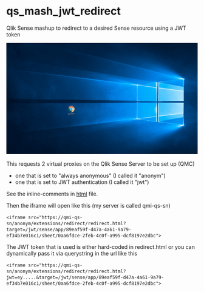 # qs_mash_jwt_redirect
Qlik Sense mashup to redirect to a desired Sense resource using a JWT token 

 ![alttext](https://github.com/ChristofSchwarz/pics/raw/master/jwtiframe2.gif "screenshot")

This requests 2 virtual proxies on the Qlik Sense Server to be set up (QMC)
 * one that is set to "always anonymous" (I called it "anonym")
 * one that is set to JWT authentication (I called it "jwt")

See the inline-comments in <a href="redirect.html">html</a> file.

Then the iframe will open like this (my server is called qmi-qs-sn)
```
<iframe src="https://qmi-qs-sn/anonym/extensions/redirect/redirect.html?target=/jwt/sense/app/89eaf59f-d47a-4a61-9a79-ef34b7e016c1/sheet/0aa6fdce-2feb-4c0f-a995-dcf8197e2dbc">
```
The JWT token that is used is either hard-coded in redirect.html or you can dynamically pass it via querystring in the url like this
```
<iframe src="https://qmi-qs-sn/anonym/extensions/redirect/redirect.html?jwt=ey.....&target=/jwt/sense/app/89eaf59f-d47a-4a61-9a79-ef34b7e016c1/sheet/0aa6fdce-2feb-4c0f-a995-dcf8197e2dbc">

```

